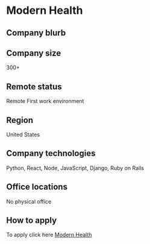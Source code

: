 # Modern Health

## Company blurb


## Company size

300+

## Remote status

Remote First work environment

## Region

United States

## Company technologies
Python, React, Node, JavaScript, Django, Ruby on Rails 

## Office locations

No physical office

## How to apply

To apply click here [Modern Health](https://boards.greenhouse.io/modernhealth)
